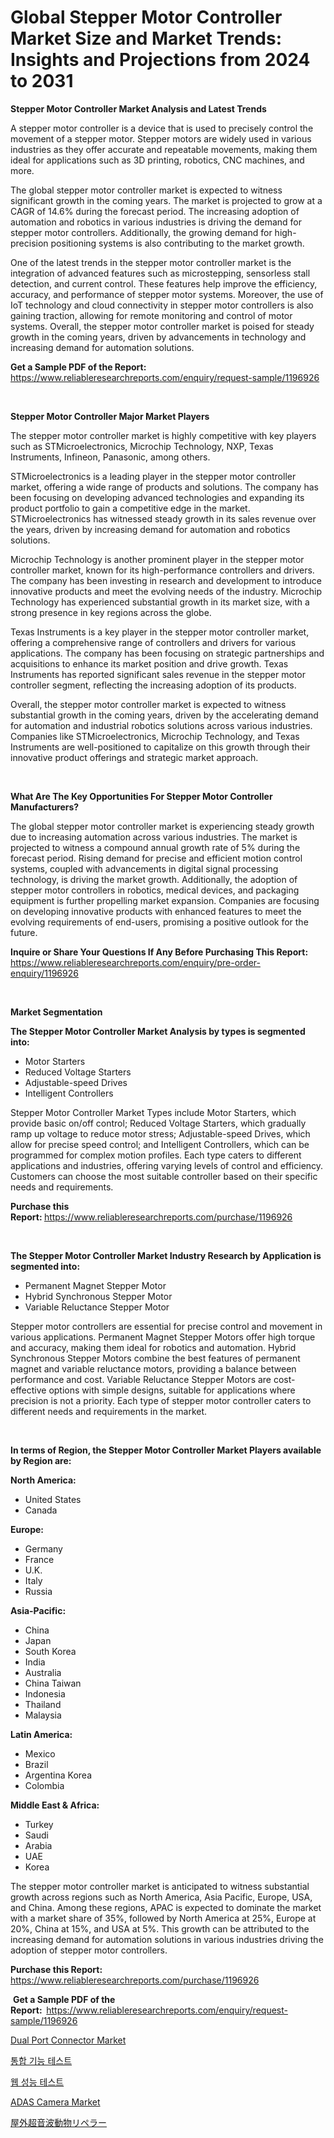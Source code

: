 <p><h1>Global Stepper Motor Controller Market Size and Market Trends: Insights and Projections from 2024 to 2031</h1></p><p><strong>Stepper Motor Controller Market Analysis and Latest Trends</strong></p>
<p><p>A stepper motor controller is a device that is used to precisely control the movement of a stepper motor. Stepper motors are widely used in various industries as they offer accurate and repeatable movements, making them ideal for applications such as 3D printing, robotics, CNC machines, and more.</p><p>The global stepper motor controller market is expected to witness significant growth in the coming years. The market is projected to grow at a CAGR of 14.6% during the forecast period. The increasing adoption of automation and robotics in various industries is driving the demand for stepper motor controllers. Additionally, the growing demand for high-precision positioning systems is also contributing to the market growth.</p><p>One of the latest trends in the stepper motor controller market is the integration of advanced features such as microstepping, sensorless stall detection, and current control. These features help improve the efficiency, accuracy, and performance of stepper motor systems. Moreover, the use of IoT technology and cloud connectivity in stepper motor controllers is also gaining traction, allowing for remote monitoring and control of motor systems. Overall, the stepper motor controller market is poised for steady growth in the coming years, driven by advancements in technology and increasing demand for automation solutions.</p></p>
<p><strong>Get a Sample PDF of the Report:&nbsp;</strong> <a href="https://www.reliableresearchreports.com/enquiry/request-sample/1196926">https://www.reliableresearchreports.com/enquiry/request-sample/1196926</a></p>
<p>&nbsp;</p>
<p><strong>Stepper Motor Controller Major Market Players</strong></p>
<p><p>The stepper motor controller market is highly competitive with key players such as STMicroelectronics, Microchip Technology, NXP, Texas Instruments, Infineon, Panasonic, among others. </p><p>STMicroelectronics is a leading player in the stepper motor controller market, offering a wide range of products and solutions. The company has been focusing on developing advanced technologies and expanding its product portfolio to gain a competitive edge in the market. STMicroelectronics has witnessed steady growth in its sales revenue over the years, driven by increasing demand for automation and robotics solutions.</p><p>Microchip Technology is another prominent player in the stepper motor controller market, known for its high-performance controllers and drivers. The company has been investing in research and development to introduce innovative products and meet the evolving needs of the industry. Microchip Technology has experienced substantial growth in its market size, with a strong presence in key regions across the globe.</p><p>Texas Instruments is a key player in the stepper motor controller market, offering a comprehensive range of controllers and drivers for various applications. The company has been focusing on strategic partnerships and acquisitions to enhance its market position and drive growth. Texas Instruments has reported significant sales revenue in the stepper motor controller segment, reflecting the increasing adoption of its products.</p><p>Overall, the stepper motor controller market is expected to witness substantial growth in the coming years, driven by the accelerating demand for automation and industrial robotics solutions across various industries. Companies like STMicroelectronics, Microchip Technology, and Texas Instruments are well-positioned to capitalize on this growth through their innovative product offerings and strategic market approach.</p></p>
<p>&nbsp;</p>
<p><strong>What Are The Key Opportunities For Stepper Motor Controller Manufacturers?</strong></p>
<p><p>The global stepper motor controller market is experiencing steady growth due to increasing automation across various industries. The market is projected to witness a compound annual growth rate of 5% during the forecast period. Rising demand for precise and efficient motion control systems, coupled with advancements in digital signal processing technology, is driving the market growth. Additionally, the adoption of stepper motor controllers in robotics, medical devices, and packaging equipment is further propelling market expansion. Companies are focusing on developing innovative products with enhanced features to meet the evolving requirements of end-users, promising a positive outlook for the future.</p></p>
<p><strong>Inquire or Share Your Questions If Any Before Purchasing This Report:</strong> <a href="https://www.reliableresearchreports.com/enquiry/pre-order-enquiry/1196926">https://www.reliableresearchreports.com/enquiry/pre-order-enquiry/1196926</a></p>
<p>&nbsp;</p>
<p><strong>Market Segmentation</strong></p>
<p><strong>The Stepper Motor Controller Market Analysis by types is segmented into:</strong></p>
<p><ul><li>Motor Starters</li><li>Reduced Voltage Starters</li><li>Adjustable-speed Drives</li><li>Intelligent Controllers</li></ul></p>
<p><p>Stepper Motor Controller Market Types include Motor Starters, which provide basic on/off control; Reduced Voltage Starters, which gradually ramp up voltage to reduce motor stress; Adjustable-speed Drives, which allow for precise speed control; and Intelligent Controllers, which can be programmed for complex motion profiles. Each type caters to different applications and industries, offering varying levels of control and efficiency. Customers can choose the most suitable controller based on their specific needs and requirements.</p></p>
<p><strong>Purchase this Report:&nbsp;</strong><a href="https://www.reliableresearchreports.com/purchase/1196926">https://www.reliableresearchreports.com/purchase/1196926</a></p>
<p>&nbsp;</p>
<p><strong>The Stepper Motor Controller Market Industry Research by Application is segmented into:</strong></p>
<p><ul><li>Permanent Magnet Stepper Motor</li><li>Hybrid Synchronous Stepper Motor</li><li>Variable Reluctance Stepper Motor</li></ul></p>
<p><p>Stepper motor controllers are essential for precise control and movement in various applications. Permanent Magnet Stepper Motors offer high torque and accuracy, making them ideal for robotics and automation. Hybrid Synchronous Stepper Motors combine the best features of permanent magnet and variable reluctance motors, providing a balance between performance and cost. Variable Reluctance Stepper Motors are cost-effective options with simple designs, suitable for applications where precision is not a priority. Each type of stepper motor controller caters to different needs and requirements in the market.</p></p>
<p>&nbsp;</p>
<p><strong>In terms of Region, the Stepper Motor Controller Market Players available by Region are:</strong></p>
<p>
    <p> <strong> North America: </strong>
        <ul>
            <li>United States</li>
            <li>Canada</li>
        </ul>
        </p> 
    <p> <strong> Europe: </strong>
        <ul>
            <li>Germany</li>
            <li>France</li>
            <li>U.K.</li>
            <li>Italy</li>
            <li>Russia</li>
        </ul>
        </p> 
    <p> <strong> Asia-Pacific: </strong>
        <ul>
            <li>China</li>
            <li>Japan</li>
            <li>South Korea</li>
            <li>India</li>
            <li>Australia</li>
            <li>China Taiwan</li>
            <li>Indonesia</li>
            <li>Thailand</li>
            <li>Malaysia</li>
        </ul>
        </p> 
    <p> <strong> Latin America: </strong>
        <ul>
            <li>Mexico</li>
            <li>Brazil</li>
            <li>Argentina Korea</li>
            <li>Colombia</li>
        </ul>
        </p> 
    <p> <strong> Middle East & Africa: </strong>
        <ul>
            <li>Turkey</li>
            <li>Saudi</li>
            <li>Arabia</li>
            <li>UAE</li>
            <li>Korea</li>
        </ul>
    </p>
    </p>
<p><p>The stepper motor controller market is anticipated to witness substantial growth across regions such as North America, Asia Pacific, Europe, USA, and China. Among these regions, APAC is expected to dominate the market with a market share of 35%, followed by North America at 25%, Europe at 20%, China at 15%, and USA at 5%. This growth can be attributed to the increasing demand for automation solutions in various industries driving the adoption of stepper motor controllers.</p></p>
<p><strong>Purchase this Report: </strong><a href="https://www.reliableresearchreports.com/purchase/1196926">https://www.reliableresearchreports.com/purchase/1196926</a></p>
<p>&nbsp;<strong>Get a Sample PDF of the Report:&nbsp;&nbsp;</strong><a href="https://www.reliableresearchreports.com/enquiry/request-sample/1196926">https://www.reliableresearchreports.com/enquiry/request-sample/1196926</a></p>
<p><strong></strong></p>
<p><p><a href="https://github.com/gulaimolin/Market-Research-Report-List-3/blob/main/dual-port-connector-market.md">Dual Port Connector Market</a></p><p><a href="https://github.com/TimmyMann6767/Market-Research-Report-List-1/blob/main/92863979377.md">통합 기능 테스트</a></p><p><a href="https://github.com/JeromeRtyau89966/Market-Research-Report-List-1/blob/main/31004249378.md">웹 성능 테스트</a></p><p><a href="https://github.com/mauripalmi/Market-Research-Report-List-2/blob/main/adas-camera-market.md">ADAS Camera Market</a></p><p><a href="https://github.com/AriMuller2009/Market-Research-Report-List-1/blob/main/96952249973.md">屋外超音波動物リペラー</a></p></p>